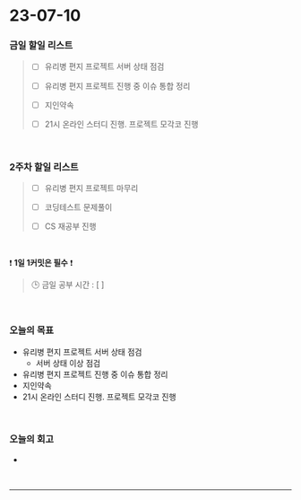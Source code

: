 # 23-07-10
### 금일 할일 리스트
> - [ ]  유리병 편지 프로젝트 서버 상태 점검
>
> - [ ]  유리병 편지 프로젝트 진행 중 이슈 통합 정리
>
> - [ ]  지인약속 
>
> - [ ]  21시 온라인 스터디 진행. 프로젝트 모각코 진행


<br/>

### 2주차 할일 리스트  
> - [ ]  유리병 편지 프로젝트 마무리 
>
> - [ ]  코딩테스트 문제풀이
>
> - [ ]  CS 재공부 진행

<br/>

❗ **1일 1커밋은 필수** ❗
> 🕒 금일 공부 시간 : [  ]
  
<br/>

### 오늘의 목표
- 유리병 편지 프로젝트 서버 상태 점검
    - 서버 상태 이상 점검
- 유리병 편지 프로젝트 진행 중 이슈 통합 정리
- 지인약속 
- 21시 온라인 스터디 진행. 프로젝트 모각코 진행

<br>

### 오늘의 회고
- 

<br/>

------------  

